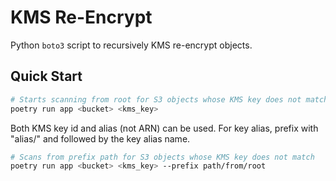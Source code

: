 # KMS Re-Encrypt

Python `boto3` script to recursively KMS re-encrypt objects.

## Quick Start

```bash
# Starts scanning from root for S3 objects whose KMS key does not match
poetry run app <bucket> <kms_key>
```

Both KMS key id and alias (not ARN) can be used. For key alias, prefix with "alias/" and followed by
the key alias name.

```bash
# Scans from prefix path for S3 objects whose KMS key does not match
poetry run app <bucket> <kms_key> --prefix path/from/root
```
